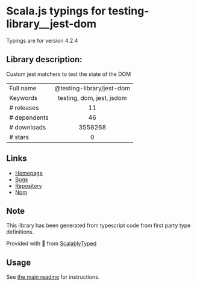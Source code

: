 
# Scala.js typings for testing-library__jest-dom

Typings are for version 4.2.4

## Library description:
Custom jest matchers to test the state of the DOM

|                    |                 |
| ------------------ | :-------------: |
| Full name          | @testing-library/jest-dom |
| Keywords           | testing, dom, jest, jsdom |
| # releases         | 11 |
| # dependents       | 46 |
| # downloads        | 3558268 |
| # stars            | 0 |

## Links
- [Homepage](https://github.com/testing-library/jest-dom#readme)
- [Bugs](https://github.com/testing-library/jest-dom/issues)
- [Repository](https://github.com/testing-library/jest-dom)
- [Npm](https://www.npmjs.com/package/%40testing-library%2Fjest-dom)
    


## Note
This library has been generated from typescript code from first party type definitions.

Provided with :purple_heart: from [ScalablyTyped](https://github.com/oyvindberg/ScalablyTyped)

## Usage
See [the main readme](../../readme.md) for instructions.


